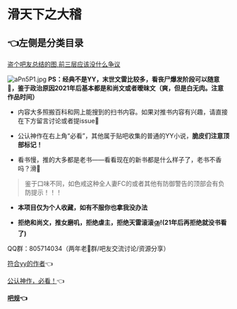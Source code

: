 
# 滑天下之大稽

## 👈左侧是分类目录

[盗个吧友总结的图,前三层应该没什么争议](https://tieba.baidu.com/p/6840032920)

![aPn5P1.jpg](https://s1.ax1x.com/2020/07/27/aPn5P1.jpg)
**PS：经典不是YY，末世文雷比较多，看丧尸爆发阶段可以随意🤞，鉴于政治原因2021年后基本都是和尚文或者暧昧文（爽，但是白无肉。注意作品时间）**

- 内容大多照搬百科和网上能搜到的扫书内容。如果对推书内容有兴趣，请直接在下方留言讨论或者提issue🙏

- 公认神作在右上角“必看”，其他属于贴吧收集的普通的YY小说，**脆皮们注意顶部标记！**

- 看书慢，推的大多都是老书——看看现在的新书都是什么样子了，老书不香吗？滑🐓

> 鉴于口味不同，如色戒这种全人妻FC的或者其他有防御警告的顶部会有负防提示！！！

- **本项目仅为个人收藏，如有不服你也拿我没办法**

- **拒绝和尚文，推女磨叽，拒绝虐主，拒绝天雷滚滚⛈️!(21年后再拒绝就没书看了)**

QQ群：805714034（两年老🚗群/吧友交流讨论/资源分享）

[符合yy的作者](/YY-Author.md)👈

[公认神作，必看！](/must.md)👈

**[吧规](https://tieba.baidu.com/p/6087710033)👈**
